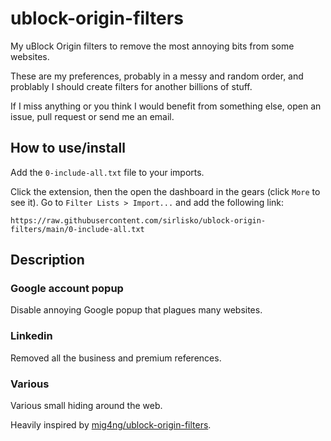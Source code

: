 # ublock-origin-filters

My uBlock Origin filters to remove the most annoying bits from some websites.

These are my preferences, probably in a messy and random order, and problably I should create filters for another billions of stuff.

If I miss anything or you think I would benefit from something else, open an issue, pull request or send me an email.

## How to use/install

Add the `0-include-all.txt` file to your imports.

Click the extension, then the open the dashboard in the gears (click `More` to see it). Go to `Filter Lists > Import...` and add the following link:

```text
https://raw.githubusercontent.com/sirlisko/ublock-origin-filters/main/0-include-all.txt
```

## Description

### Google account popup

Disable annoying Google popup that plagues many websites.

### Linkedin

Removed all the business and premium references.

### Various

Various small hiding around the web.

Heavily inspired by [mig4ng/ublock-origin-filters](https://github.com/mig4ng/ublock-origin-filters).
